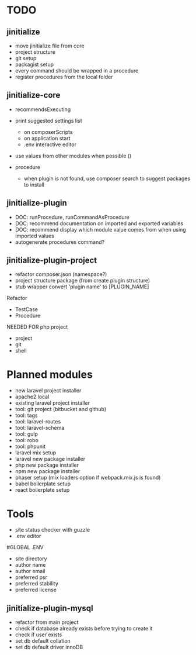 # TODO

## jinitialize

* move jinitialize file from core
* project structure
* git setup
* packagist setup
* every command should be wrapped in a procedure
* register procedures from the local folder


## jinitialize-core

* recommendsExecuting
* print suggested settings list
    * on composerScripts
    * on application start
    * .env interactive editor

* use values from other modules when possible ()
* procedure
    * when plugin is not found, use composer search to suggest packages to install


## jinitialize-plugin

* DOC: runProcedure, runCommandAsProcedure
* DOC: recommend documentation on imported and exported variables
* DOC: recommend display which module value comes from when using imported values
* autogenerate procedures command?


## jinitialize-plugin-project

* refactor composer.json (namespace?)
* project structure package (from create plugin structure)
* stub wrapper convert 'plugin name' to [PLUGIN_NAME]


Refactor
* TestCase
* Procedure

NEEDED FOR php project
* project
* git
* shell




# Planned modules

* new laravel project installer
* apache2 local
* existing laravel project installer
* tool: git project (bitbucket and github)
* tool: tags
* tool: laravel-routes
* tool: laravel-schema
* tool: gulp
* tool: robo
* tool: phpunit
* laravel mix setup
* laravel new package installer
* php new package installer
* npm new package installer
* phaser setup (mix loaders option if webpack.mix.js is found)
* babel boilerplate setup
* react boilerplate setup


# Tools
* site status checker with guzzle
* .env editor

#GLOBAL .ENV
* site directory
* author name
* author email
* preferred psr
* preferred stability
* preferred license


## jinitialize-plugin-mysql

* refactor from main project
* check if database already exists before trying to create it
* check if user exists
* set db default collation
* set db default driver innoDB

